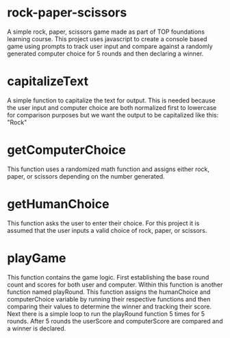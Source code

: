 # rock-paper-scissors
A simple rock, paper, scissors game made as part of TOP foundations learning course. This project uses javascript to create a console based game using prompts to track user input and compare against a randomly generated computer choice for 5 rounds and then declaring a winner.

# capitalizeText
A simple function to capitalize the text for output. This is needed because the user input and computer choice are both normalized first to lowercase for comparison purposes but we want the output to be capitalized like this: "Rock"

# getComputerChoice
This function uses a randomized math function and assigns either rock, paper, or scissors depending on the number generated.

# getHumanChoice
This function asks the user to enter their choice. For this project it is assumed that the user inputs a valid choice of rock, paper, or scissors.

# playGame
This function contains the game logic. First establishing the base round count and scores for both user and computer. 
Within this function is another function named playRound. This function assigns the humanChoice and computerChoice variable by running their respective functions and then comparing their values to determine the winner and tracking their score.
Next there is a simple loop to run the playRound function 5 times for 5 rounds.
After 5 rounds the userScore and computerScore are compared and a winner is declared.